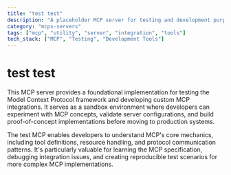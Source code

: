 ```yaml
---
title: "test test"
description: "A placeholder MCP server for testing and development purposes."
category: "mcps-servers"
tags: ["mcp", "utility", "server", "integration", "tools"]
tech_stack: ["MCP", "Testing", "Development Tools"]
---
```


# test test

This MCP server provides a foundational implementation for testing the Model Context Protocol framework and developing custom MCP integrations. It serves as a sandbox environment where developers can experiment with MCP concepts, validate server configurations, and build proof-of-concept implementations before moving to production systems.

The test MCP enables developers to understand MCP's core mechanics, including tool definitions, resource handling, and protocol communication patterns. It's particularly valuable for learning the MCP specification, debugging integration issues, and creating reproducible test scenarios for more complex MCP implementations.
